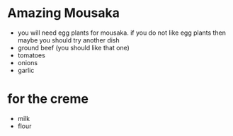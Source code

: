 # Amazing Mousaka

* you will need egg plants for mousaka. if you do not like egg plants then maybe you should try another dish 
* ground beef (you should like that one)
* tomatoes
* onions
* garlic

# for the creme

* milk
* flour
